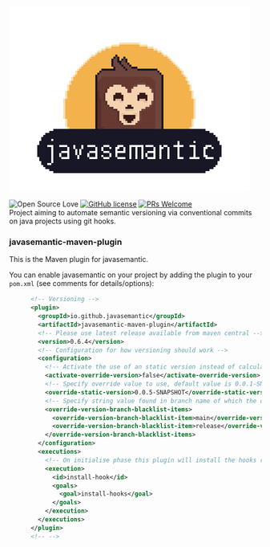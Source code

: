 ![logo](./.docs/logo.png)

![Open Source Love](https://badges.frapsoft.com/os/v2/open-source.svg?v=103) [![GitHub license](https://img.shields.io/badge/licence-GPL--3.0-blue)](LICENSE) [![PRs Welcome](https://img.shields.io/badge/PRs-welcome-green.svg)](.github/CONTRIBUTING.md)
<br>
Project aiming to automate semantic versioning via conventional commits on java projects using git hooks.


### javasemantic-maven-plugin
This is the Maven plugin for javasemantic.

You can enable javasemantic on your project by adding the plugin to your `pom.xml` (see comments for details/options):

```xml
      <!-- Versioning -->
      <plugin>
        <groupId>io.github.javasemantic</groupId>
        <artifactId>javasemantic-maven-plugin</artifactId>
        <!-- Please use latest release available from maven central -->
        <version>0.6.4</version>
        <!-- Configuration for how versioning should work -->
        <configuration>
          <!-- Activate the use of an static version instead of calculating it -->
          <activate-override-version>false</activate-override-version>
          <!-- Specify override value to use, default value is 0.0.1-SNAPSHOT -->
          <override-static-version>0.0.5-SNAPSHOT</override-static-version>
          <!-- Specify string value found in branch name of which the override value should not be used -->
          <override-version-branch-blacklist-items>
            <override-version-branch-blacklist-item>main</override-version-branch-blacklist-item>
            <override-version-branch-blacklist-item>release</override-version-branch-blacklist-item>
          </override-version-branch-blacklist-items>
        </configuration>
        <executions>
          <!-- On initialise phase this plugin will install the hooks required for javasemantic to work -->
          <execution>
            <id>install-hook</id>
            <goals>
              <goal>install-hooks</goal>
            </goals>
          </execution>
        </executions>
      </plugin>
      <!-- -->
```

